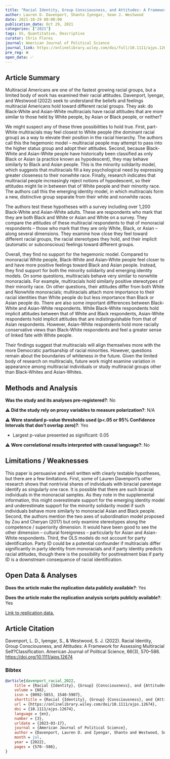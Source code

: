 ```yaml
---
title: "Racial Identity, Group Consciousness, and Attitudes: A Framework for Assessing Multiracial Self-Classification"
author: Lauren D. Davenport, Shanto Iyengar, Sean J. Westwood
date: 2021-10-29 00:00:00
publication_date: Oct 29, 2021
categories: ["2021"]
tags: US, Quantitative, Descriptive
curator: Chris Flores
journal: American Journal of Political Science
journal_link: https://onlinelibrary.wiley.com/doi/full/10.1111/ajps.12674
pre_reg: ❌
open_data: ✅
---
```


## Article Summary

Multiracial Americans are one of the fastest growing racial groups, but a limited body of work has examined their racial attitudes. Davenport, Iyengar, and Westwood (2022) seek to understand the beliefs and feelings multiracial Americans hold toward different racial groups. They ask: do Black-White and Asian-White multiracials have racial attitudes that are more similar to those held by White people, by Asian or Black people, or neither? 

We might suspect any of these three possibilities to hold true. First, part-White multiracials may feel closest to White people (the dominant racial group) as a way to elevate their position in the racial hierarchy. The authors call this the hegemonic model – multiracial people may attempt to pass into the higher status group and adopt their attitudes. Second, because Black-White and Asian-White people have historically been classified as only Black or Asian (a practice known as hypodescent), they may behave similarly to Black and Asian people. This is the minority solidarity model, which suggests that multiracials fill a key psychological need by expressing greater closeness to their nonwhite race. Finally, research indicates that multiracial people increasingly reject notions of hypodescent, so their attitudes might lie in between that of White people and their minority race. The authors call this the emerging identity model, in which multiracials form a new, distinctive group separate from their white and nonwhite races.

The authors test these hypotheses with a survey including over 1,200 Black-White and Asian-White adults. These are respondents who mark that they are both Black and White or Asian and White on a survey. They compare the attitudes of these multiracial respondents to that of monoracial respondents – those who mark that they are only White, Black, or Asian – along several dimensions. They examine how close they feel toward different racial groups, the racial stereotypes they hold, and their implicit (automatic or subconscious) feelings toward different groups.

Overall, they find no support for the hegemonic model. Compared to monoracial White people, Black-White and Asian-White people feel closer to and have more positive feelings toward Black and Asian people. Instead, they find support for both the minority solidarity and emerging identity models. On some questions, multiracials behave very similar to nonwhite monoracials. For example, multiracials hold similarly positive stereotypes of their minority race. On other questions, their attitudes differ from both White and Nonwhite monoracials; multiracials attach more importance to their racial identities than White people do but less importance than Black or Asian people do. There are also some important differences between Black-White and Asian-White respondents. While Black-White respondents hold implicit attitudes between that of White and Black respondents, Asian-White respondents hold implicit attitudes that are indistinguishable from that of Asian respondents. However, Asian-White respondents hold more racially conservative views than Black-White respondents and feel a greater sense of linked fate with White people.

Their findings suggest that multiracials will align themselves more with the more Democratic partisanship of racial minorities. However, questions remain about the boundaries of whiteness in the future. Given the limited body of research on multiracials, future work might examine variation in appearance among multiracial individuals or study multiracial groups other than Black-Whites and Asian-Whites.


## Methods and Analysis

**Was the study and its analyses pre-registered?**: No

⚠️ **Did the study rely on proxy variables to measure polarization?**: N/A

⚠️ **Were standard p-value thresholds used (p<.05 or 95% Confidence Intervals that don’t overlap zero)?**: Yes

- Largest p-value presented as significant: 0.05

⚠️ **Were correlational results interpreted with causal language?**: No

## Limitations / Weaknesses

This paper is persuasive and well written with clearly testable hypotheses, but there are a few limitations. First, some of Lauren Davenport’s other research shows that nontrivial shares of individuals with biracial parentage identify as singularly one race. It is possible that there are such biracial individuals in the monoracial samples. As they note in the supplemental information, this might overestimate support for the emerging identity model and underestimate support for the minority solidarity model if such individuals behave more similarly to monoracial Asian and Black people. Second, the authors mention the two axes of subordination model proposed by Zou and Cheryan (2017) but only examine stereotypes along the competence / superiority dimension. It would have been good to see the other dimension – cultural foreignness –  particularly for Asian and Asian-White respondents. Third, the OLS models do not account for party identification. Party ID could be a potential confounder if multiracials differ significantly in party identity from monoracials and if party identity predicts racial attitudes, though there is the possibility for posttreatment bias if party ID is a downstream consequence of racial identification.

## Open Data & Analyses

**Does the article make the replication data publicly available?**: Yes

**Does the article make the replication analysis scripts publicly available?**: Yes

[Link to replication data.](https://dataverse.harvard.edu/dataset.xhtml?persistentId=doi:10.7910/DVN/HFXXEF)          

## Article Citation

Davenport, L. D., Iyengar, S., & Westwood, S. J. (2022). Racial Identity, Group Consciousness, and Attitudes: A Framework for Assessing Multiracial Self?Classification. American Journal of Political Science, 66(3), 570–586. https://doi.org/10.1111/ajps.12674

### Bibtex

```bibtex
@article{davenport_racial_2022,
	title = {Racial {Identity}, {Group} {Consciousness}, and {Attitudes}: {A} {Framework} for {Assessing} {Multiracial} {Self}?{Classification}},
	volume = {66},
	issn = {0092-5853, 1540-5907},
	shorttitle = {Racial {Identity}, {Group} {Consciousness}, and {Attitudes}},
	url = {https://onlinelibrary.wiley.com/doi/10.1111/ajps.12674},
	doi = {10.1111/ajps.12674},
	language = {en},
	number = {3},
	urldate = {2023-03-17},
	journal = {American Journal of Political Science},
	author = {Davenport, Lauren D. and Iyengar, Shanto and Westwood, Sean J.},
	month = jul,
	year = {2022},
	pages = {570--586},
}

```

